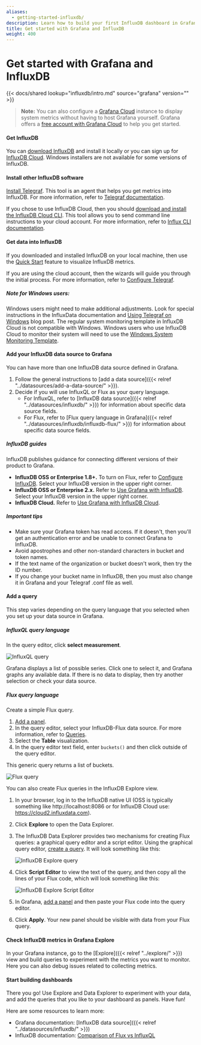 ```yaml
---
aliases:
  - getting-started-influxdb/
description: Learn how to build your first InfluxDB dashboard in Grafana.
title: Get started with Grafana and InfluxDB
weight: 400
---
```


# Get started with Grafana and InfluxDB

{{< docs/shared lookup="influxdb/intro.md" source="grafana" version="<GRAFANA VERSION>" >}}

> **Note:** You can also configure a [Grafana Cloud](https://grafana.com/docs/grafana-cloud/) instance to display system metrics without having to host Grafana yourself. Grafana offers a [free account with Grafana Cloud](https://grafana.com/signup/cloud/connect-account?pg=gsdocs) to help you get started.

#### Get InfluxDB

You can [download InfluxDB](https://portal.influxdata.com/downloads/) and install it locally or you can sign up for [InfluxDB Cloud](https://www.influxdata.com/products/influxdb-cloud/). Windows installers are not available for some versions of InfluxDB.

#### Install other InfluxDB software

[Install Telegraf](https://docs.influxdata.com/telegraf/v1.18/introduction/installation/). This tool is an agent that helps you get metrics into InfluxDB. For more information, refer to [Telegraf documentation](https://docs.influxdata.com/telegraf/v1.18/).

If you chose to use InfluxDB Cloud, then you should [download and install the InfluxDB Cloud CLI](https://portal.influxdata.com/downloads/). This tool allows you to send command line instructions to your cloud account. For more information, refer to [Influx CLI documentation](https://docs.influxdata.com/influxdb/cloud/write-data/developer-tools/influx-cli/).

#### Get data into InfluxDB

If you downloaded and installed InfluxDB on your local machine, then use the [Quick Start](https://docs.influxdata.com/influxdb/v2.0/write-data/#quick-start-for-influxdb-oss) feature to visualize InfluxDB metrics.

If you are using the cloud account, then the wizards will guide you through the initial process. For more information, refer to [Configure Telegraf](https://docs.influxdata.com/influxdb/cloud/write-data/no-code/use-telegraf/#configure-telegraf).

##### Note for Windows users:

Windows users might need to make additional adjustments. Look for special instructions in the InfluxData documentation and [Using Telegraf on Windows](https://www.influxdata.com/blog/using-telegraf-on-windows/) blog post. The regular system monitoring template in InfluxDB Cloud is not compatible with Windows. Windows users who use InfluxDB Cloud to monitor their system will need to use the [Windows System Monitoring Template](https://github.com/influxdata/community-templates/tree/master/windows_system).

#### Add your InfluxDB data source to Grafana

You can have more than one InfluxDB data source defined in Grafana.

1. Follow the general instructions to [add a data source]({{< relref "../datasources/add-a-data-source/" >}}).
1. Decide if you will use InfluxQL or Flux as your query language.
   - For InfluxQL, refer to [InfluxDB data source]({{< relref "../datasources/influxdb/" >}}) for information about specific data source fields.
   - For Flux, refer to [Flux query language in Grafana]({{< relref "../datasources/influxdb/influxdb-flux/" >}}) for information about specific data source fields.

##### InfluxDB guides

InfluxDB publishes guidance for connecting different versions of their product to Grafana.

- **InfluxDB OSS or Enterprise 1.8+.** To turn on Flux, refer to [Configure InfluxDB](https://docs.influxdata.com/influxdb/v1.8/administration/config/#flux-enabled-false.). Select your InfluxDB version in the upper right corner.
- **InfluxDB OSS or Enterprise 2.x.** Refer to [Use Grafana with InfluxDB](https://docs.influxdata.com/influxdb/v2.0/tools/grafana/). Select your InfluxDB version in the upper right corner.
- **InfluxDB Cloud.** Refer to [Use Grafana with InfluxDB Cloud](https://docs.influxdata.com/influxdb/cloud/tools/grafana/).

##### Important tips

- Make sure your Grafana token has read access. If it doesn't, then you'll get an authentication error and be unable to connect Grafana to InfluxDB.
- Avoid apostrophes and other non-standard characters in bucket and token names.
- If the text name of the organization or bucket doesn't work, then try the ID number.
- If you change your bucket name in InfluxDB, then you must also change it in Grafana and your Telegraf .conf file as well.

#### Add a query

This step varies depending on the query language that you selected when you set up your data source in Grafana.

##### InfluxQL query language

In the query editor, click **select measurement**.

![InfluxQL query](/static/img/docs/influxdb/influxql-query-7-5.png)

Grafana displays a list of possible series. Click one to select it, and Grafana graphs any available data. If there is no data to display, then try another selection or check your data source.

##### Flux query language

Create a simple Flux query.

1. [Add a panel](../panels/add-a-panel.md).
1. In the query editor, select your InfluxDB-Flux data source. For more information, refer to [Queries](../panels/queries.md).
1. Select the **Table** visualization.
1. In the query editor text field, enter `buckets()` and then click outside of the query editor.

This generic query returns a list of buckets.

![Flux query](/static/img/docs/influxdb/flux-query-7-5.png)

You can also create Flux queries in the InfluxDB Explore view.

1. In your browser, log in to the InfluxDB native UI (OSS is typically something like http://localhost:8086 or for InfluxDB Cloud use: https://cloud2.influxdata.com).
1. Click **Explore** to open the Data Explorer.
1. The InfluxDB Data Explorer provides two mechanisms for creating Flux queries: a graphical query editor and a script editor. Using the graphical query editor, [create a query](https://docs.influxdata.com/influxdb/cloud/query-data/execute-queries/data-explorer/). It will look something like this:

   ![InfluxDB Explore query](/static/img/docs/influxdb/influx-explore-query-7-5.png)

1. Click **Script Editor** to view the text of the query, and then copy all the lines of your Flux code, which will look something like this:

   ![InfluxDB Explore Script Editor](/static/img/docs/influxdb/explore-query-text-7-5.png)

1. In Grafana, [add a panel](../panels/add-a-panel.md) and then paste your Flux code into the query editor.
1. Click **Apply**. Your new panel should be visible with data from your Flux query.

#### Check InfluxDB metrics in Grafana Explore

In your Grafana instance, go to the [Explore]({{< relref "../explore/" >}}) view and build queries to experiment with the metrics you want to monitor. Here you can also debug issues related to collecting metrics.

#### Start building dashboards

There you go! Use Explore and Data Explorer to experiment with your data, and add the queries that you like to your dashboard as panels. Have fun!

Here are some resources to learn more:

- Grafana documentation: [InfluxDB data source]({{< relref "../datasources/influxdb/" >}})
- InfluxDB documentation: [Comparison of Flux vs InfluxQL](https://docs.influxdata.com/influxdb/v1.8/flux/flux-vs-influxql/)

